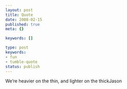 ```yaml
---
layout: post
title: Quote
date: 2008-02-15
published: true
meta: {}

keywords: []

type: post
keywords:
- fun
- tumble-quote
status: publish
---
```

<!-- blockquote  -->We&#8217;re heavier on the thin, and lighter on the thick<!-- endblockquote  -->Jason
